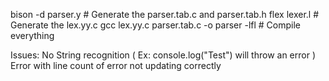 bison -d parser.y  # Generate the parser.tab.c and parser.tab.h
flex lexer.l       # Generate the lex.yy.c
gcc lex.yy.c parser.tab.c -o parser -lfl  # Compile everything


Issues: 
No String recognition ( Ex: console.log("Test") will throw an error )
Error with line count of error not updating correctly
